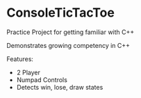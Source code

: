 # ConsoleTicTacToe
Practice Project for getting familiar with C++

Demonstrates growing competency in C++

Features:

* 2 Player
* Numpad Controls
* Detects win, lose, draw states

